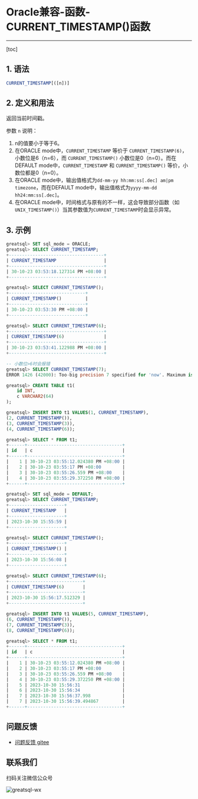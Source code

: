 # Oracle兼容-函数-CURRENT_TIMESTAMP()函数
---
[toc]

## 1. 语法

```sql
CURRENT_TIMESTAMP[([n])]
```

## 2. 定义和用法

返回当前时间戳。

参数 `n` 说明：
1. n的值要小于等于6。
2. 在ORACLE mode中，`CURRENT_TIMESTAMP` 等价于 `CURRENT_TIMESTAMP(6)`，小数位是6（n=6），而 `CURRENT_TIMESTAMP()` 小数位是0（n=0）。而在DEFAULT mode中，`CURRENT_TIMESTAMP` 和 `CURRENT_TIMESTAMP()` 等价，小数位都是0（n=0）。
3. 在ORACLE mode中，输出值格式为`dd-mm-yy hh:mm:ss[.dec] am|pm timezone`，而在DEFAULT mode中，输出值格式为`yyyy-mm-dd hh24:mm:ss[.dec]`。
4. 在ORACLE mode中，时间格式与原有的不一样，这会导致部分函数（如`UNIX_TIMESTAMP()`）当其参数值为`CURRENT_TIMESTAMP`时会显示异常。


## 3. 示例
```sql
greatsql> SET sql_mode = ORACLE;
greatsql> SELECT CURRENT_TIMESTAMP;
+------------------------------------+
| CURRENT_TIMESTAMP                  |
+------------------------------------+
| 30-10-23 03:53:18.127314 PM +08:00 |
+------------------------------------+

greatsql> SELECT CURRENT_TIMESTAMP();
+-----------------------------+
| CURRENT_TIMESTAMP()         |
+-----------------------------+
| 30-10-23 03:53:30 PM +08:00 |
+-----------------------------+ 

greatsql> SELECT CURRENT_TIMESTAMP(6);
+------------------------------------+
| CURRENT_TIMESTAMP(6)               |
+------------------------------------+
| 30-10-23 03:53:41.122988 PM +08:00 |
+------------------------------------+

-- 小数位>6时会报错
greatsql> SELECT CURRENT_TIMESTAMP(7);
ERROR 1426 (42000): Too-big precision 7 specified for 'now'. Maximum is 6.

greatsql> CREATE TABLE t1(
    id INT,
    c VARCHAR2(64)
);

greatsql> INSERT INTO t1 VALUES(1, CURRENT_TIMESTAMP),
(2, CURRENT_TIMESTAMP()),
(3, CURRENT_TIMESTAMP(3)),
(4, CURRENT_TIMESTAMP(6));

greatsql> SELECT * FROM t1;
+------+------------------------------------+
| id   | c                                  |
+------+------------------------------------+
|    1 | 30-10-23 03:55:12.024380 PM +08:00 |
|    2 | 30-10-23 03:55:17 PM +08:00        |
|    3 | 30-10-23 03:55:26.559 PM +08:00    |
|    4 | 30-10-23 03:55:29.372250 PM +08:00 |
+------+------------------------------------+

greatsql> SET sql_mode = DEFAULT;
greatsql> SELECT CURRENT_TIMESTAMP;
+---------------------+
| CURRENT_TIMESTAMP   |
+---------------------+
| 2023-10-30 15:55:59 |
+---------------------+

greatsql> SELECT CURRENT_TIMESTAMP();
+---------------------+
| CURRENT_TIMESTAMP() |
+---------------------+
| 2023-10-30 15:56:08 |
+---------------------+

greatsql> SELECT CURRENT_TIMESTAMP(6);
+----------------------------+
| CURRENT_TIMESTAMP(6)       |
+----------------------------+
| 2023-10-30 15:56:17.512329 |
+----------------------------+

greatsql> INSERT INTO t1 VALUES(5, CURRENT_TIMESTAMP),
(6, CURRENT_TIMESTAMP()),
(7, CURRENT_TIMESTAMP(3)),
(8, CURRENT_TIMESTAMP(6));

greatsql> SELECT * FROM t1;
+------+------------------------------------+
| id   | c                                  |
+------+------------------------------------+
|    1 | 30-10-23 03:55:12.024380 PM +08:00 |
|    2 | 30-10-23 03:55:17 PM +08:00        |
|    3 | 30-10-23 03:55:26.559 PM +08:00    |
|    4 | 30-10-23 03:55:29.372250 PM +08:00 |
|    5 | 2023-10-30 15:56:31                |
|    6 | 2023-10-30 15:56:34                |
|    7 | 2023-10-30 15:56:37.998            |
|    7 | 2023-10-30 15:56:39.494867         |
+------+------------------------------------+
```



**问题反馈**
---
- [问题反馈 gitee](https://gitee.com/GreatSQL/GreatSQL-Manual/issues)


**联系我们**
---

扫码关注微信公众号

![greatsql-wx](../greatsql-wx.jpg)
